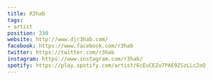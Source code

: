```yaml
---
title: R3hab
tags:
- artist
position: 230
website: http://www.djr3hab.com/
facebook: https://www.facebook.com/r3hab
twitter: https://twitter.com/r3hab
instagram: https://www.instagram.com/r3hab/
spotify: https://play.spotify.com/artist/6cEuCEZu7PAE9ZSzLLc2oQ
---
```


